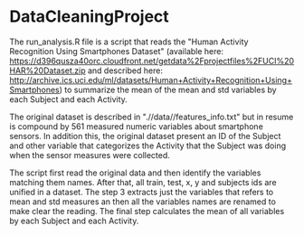 DataCleaningProject
=========
The run_analysis.R file is a script that reads the "Human Activity Recognition Using Smartphones Dataset" (available here: https://d396qusza40orc.cloudfront.net/getdata%2Fprojectfiles%2FUCI%20HAR%20Dataset.zip and described here: http://archive.ics.uci.edu/ml/datasets/Human+Activity+Recognition+Using+Smartphones) to summarize the mean of the mean and std variables by each Subject and each Activity.

The original dataset is described in ".//data//features_info.txt" but in resume is compound by 561 measured numeric variables about smartphone sensors. In addition this, the original dataset present an ID of the Subject and other variable that categorizes the Activity that the Subject was doing when the sensor measures were collected.

The script first read the original data and then identify the variables matching them names. After that, all train, test, x, y and subjects ids are unified in a dataset.
The step 3 extracts just the variables that refers to mean and std measures an then all the variables names are renamed to make clear the reading.
The final step calculates the mean of all variables by each Subject and each Activity.

